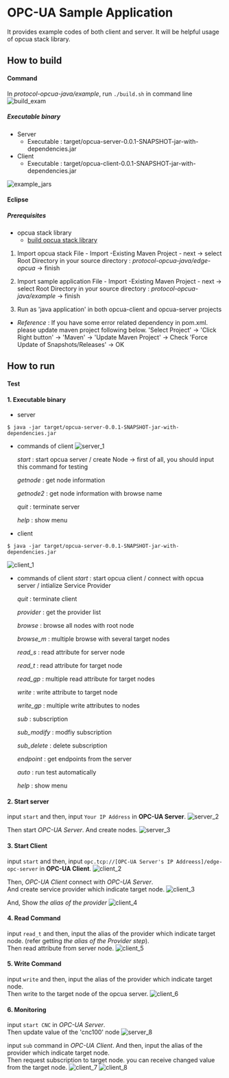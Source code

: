 OPC-UA Sample Application
================================

It provides example codes of both client and server. It will be helpful usage of opcua stack library.

## How to build  ##

#### Command ####

In *protocol-opcua-java/example*, run `./build.sh` in command line
   ![build_exam](../documents/readme_images/build_exam.png)

##### Executable binary #####
  - Server
    - Executable : target/opcua-server-0.0.1-SNAPSHOT-jar-with-dependencies.jar
  - Client
    - Executable : target/opcua-client-0.0.1-SNAPSHOT-jar-with-dependencies.jar

![example_jars](../documents/readme_images/example_jars.png)

#### Eclipse ####

##### Prerequisites #####
- opcua stack library
  - [build opcua stack library](../README.md)
 
1. Import opcua stack
   File - Import -Existing Maven Project - next
     -> select Root Directory in your source directory : *protocol-opcua-java/edge-opcua*
     -> finish

2. Import sample application
   File - Import -Existing Maven Project - next
     -> select Root Directory in your source directory : *protocol-opcua-java/example*
     -> finish

3. Run as 'java application' in both opcua-client and opcua-server projects

- *Reference* : If you have some error related dependency in pom.xml. please update maven project following below.
               'Select Project' -> 'Click Right button' 
               -> 'Maven' -> 'Update Maven Project' -> Check 'Force Update of Snapshots/Releases' -> OK

## How to run ##

#### Test ####
#### 1. Executable binary ####
- server
```shell
$ java -jar target/opcua-server-0.0.1-SNAPSHOT-jar-with-dependencies.jar
```
- commands of client 
   ![server_1](../documents/readme_images/server_1.png)

   *start* : start opcua server / create Node  -> first of all, you should input this command for testing

   *getnode* : get node information

   *getnode2* : get node information with browse name

   *quit* : terminate server

   *help* : show menu

- client
```shell
$ java -jar target/opcua-server-0.0.1-SNAPSHOT-jar-with-dependencies.jar
```

   ![client_1](../documents/readme_images/client_1.png)

- commands of client 
   *start* : start opcua client / connect with opcua server / intialize Service Provider

   *quit* : terminate client

   *provider* : get the provider list

   *browse* : browse all nodes with root node

   *browse_m* : multiple browse with several target nodes

   *read_s* : read attribute for server node

   *read_t* : read attribute for target node

   *read_gp* : multiple read attribute for target nodes

   *write* : write attribute to target node

   *write_gp* : multiple write attributes to nodes

   *sub* : subscription 

   *sub_modify* : modfiy subscription

   *sub_delete* : delete subscription

   *endpoint* : get endpoints from the server

   *auto* : run test automatically

   *help* : show menu

#### 2. Start server ####
   input `start` and then, input `Your IP Address` in **OPC-UA Server**.
   ![server_2](../documents/readme_images/server_2.PNG)
   
   Then start *OPC-UA Server*. And create nodes.
   ![server_3](../documents/readme_images/server_3.PNG)
#### 3. Start Client ####
   input `start` and then, input `opc.tcp://[OPC-UA Server's IP Addreess]/edge-opc-server` in **OPC-UA Client**.
   ![client_2](../documents/readme_images/client_2.PNG)
   
   Then, *OPC-UA Client* connect with *OPC-UA Server*. <br>
   And create service provider which indicate target node.
   ![client_3](../documents/readme_images/client_3.PNG)
   
   And, Show *the alias of the provider*
   ![client_4](../documents/readme_images/client_4.PNG)
#### 4. Read Command ####
   input `read_t` and then, input the alias of the provider which indicate target node. (refer getting *the alias of the Provider step*).<br>
   Then read attribute from server node.
   ![client_5](../documents/readme_images/client_5.PNG)
#### 5. Write Command ####
   input `write` and then, input the alias of the provider which indicate target node.<br>
   Then write to the target node of the opcua server. 
   ![client_6](../documents/readme_images/client_6.PNG)
#### 6. Monitoring  ####
   input `start CNC` in *OPC-UA Server*.<br>
   Then update value of the 'cnc100' node
   ![server_8](../documents/readme_images/server_8.PNG)
   
   input `sub` command in *OPC-UA Client*. And then, input the alias of the provider which indicate target node.<br>
   Then request subscription to target node. you can receive changed value from the target node.
   ![client_7](../documents/readme_images/client_7.PNG)
   ![client_8](../documents/readme_images/client_8.PNG)


